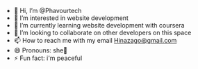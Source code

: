 - 👋 Hi, I’m @Phavourtech
- 👀 I’m interested in website development
- 🌱 I’m currently learning website development with coursera
- 💞️ I’m looking to collaborate on other developers on this space
- 📫 How to reach me with my email Hinazago@gmail.com
- 😄 Pronouns: she👧
- ⚡ Fun fact: i'm peaceful  

<!---
Phavourtech/Phavourtech is a ✨ special ✨ repository because its `README.md` (this file) appears on your GitHub profile.
You can click the Preview link to take a look at your changes.
--->
